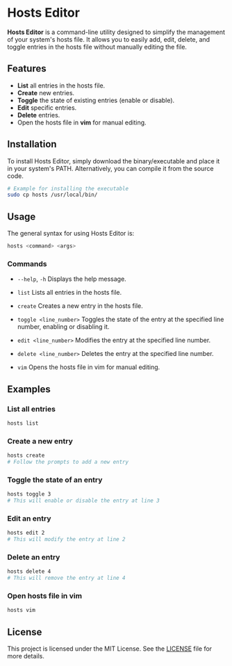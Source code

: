 # Hosts Editor

**Hosts Editor** is a command-line utility designed to simplify the management of your system's hosts file. It allows
you to easily add, edit, delete, and toggle entries in the hosts file without manually editing the file.

## Features

- **List** all entries in the hosts file.
- **Create** new entries.
- **Toggle** the state of existing entries (enable or disable).
- **Edit** specific entries.
- **Delete** entries.
- Open the hosts file in **vim** for manual editing.

## Installation

To install Hosts Editor, simply download the binary/executable and place it in your system's PATH. Alternatively, you
can compile it from the source code.

```bash
# Example for installing the executable
sudo cp hosts /usr/local/bin/
```

## Usage

The general syntax for using Hosts Editor is:

```bash
hosts <command> <args>
```

### Commands

- `--help`, `-h`
  Displays the help message.

- `list`
  Lists all entries in the hosts file.

- `create`
  Creates a new entry in the hosts file.

- `toggle <line_number>`
  Toggles the state of the entry at the specified line number, enabling or disabling it.

- `edit <line_number>`
  Modifies the entry at the specified line number.

- `delete <line_number>`
  Deletes the entry at the specified line number.

- `vim`
  Opens the hosts file in vim for manual editing.

## Examples

### List all entries

```bash
hosts list
```

### Create a new entry

```bash
hosts create
# Follow the prompts to add a new entry
```

### Toggle the state of an entry

```bash
hosts toggle 3
# This will enable or disable the entry at line 3
```

### Edit an entry

```bash
hosts edit 2
# This will modify the entry at line 2
```

### Delete an entry

```bash
hosts delete 4
# This will remove the entry at line 4
```

### Open hosts file in vim

```bash
hosts vim
```

## License

This project is licensed under the MIT License. See the [LICENSE](license) file for more details.

